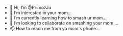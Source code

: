 - 👋 Hi, I’m @PrimozJu
- 👀 I’m interested in your mom...
- 🌱 I’m currently learning how to smash ur mom...
- 💞️ I’m looking to collaborate on smashing your mom ...
- 📫 How to reach me from yo mom's phone...

<!---
PrimozJu/PrimozJu is a ✨ special ✨ repository because its `README.md` (this file) appears on your GitHub profile.
You can click the Preview link to take a look at your changes.
--->
